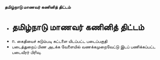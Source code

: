 **தமிழ்நாடு மாணவர் கணினித் திட்டம்**
- # தமிழ்நாடு மாணவர் கணினித் திட்டம்
- n. கைதியைச் சுடும்படி கட்டளை யிடப்பட்ட படைப்பகுதி
- படைத்துறைப் பிண அடக்க வேளையில் வணக்கமுறைவேட்டு இடப் பணிக்கப்பட்ட படைவீரர் பிரிவு.


